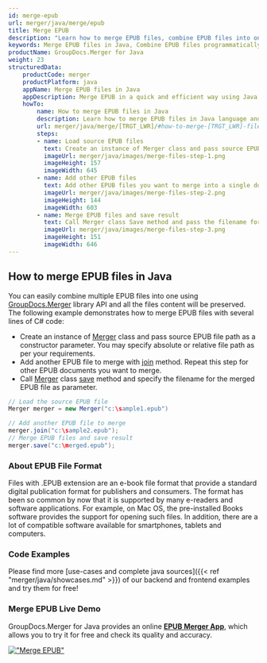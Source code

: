 ```yaml
---
id: merge-epub
url: merger/java/merge/epub
title: Merge EPUB
description: "Learn how to merge EPUB files, combine EPUB files into one file programmatically in Java language using GroupDocs.Merger for Java library."
keywords: Merge EPUB files in Java, Combine EPUB files programmatically
productName: GroupDocs.Merger for Java
weight: 23
structuredData:
    productCode: merger
    productPlatform: java
    appName: Merge EPUB files in Java
    appDescription: Merge EPUB in a quick and efficient way using Java language and GroupDocs.Merger for Java API, without the use of any third-party software like Microsoft or Open Office.
    howTo:
        name: How to merge EPUB files in Java 
        description: Learn how to merge EPUB files in Java language and GroupDocs.Merger for Java API, without the use of any third-party software like Microsoft or Open Office.
        url: merger/java/merge/[TRGT_LWR]/#how-to-merge-[TRGT_LWR]-files-in-c
        steps:
        - name: Load source EPUB files 
          text: Create an instance of Merger class and pass source EPUB file path as a constructor parameter. You may specify absolute or relative file path as per your requirements. 
          imageUrl: merger/java/images/merge-files-step-1.png
          imageHeight: 157
          imageWidth: 645
        - name: Add other EPUB files
          text: Add other EPUB files you want to merge into a single document with Join method of Merger class.
          imageUrl: merger/java/images/merge-files-step-2.png
          imageHeight: 144
          imageWidth: 603
        - name: Merge EPUB files and save result 
          text: Call Merger class Save method and pass the filename for the resultant EPUB file as parameter.
          imageUrl: merger/java/images/merge-files-step-3.png
          imageHeight: 151
          imageWidth: 646
---
```


## How to merge EPUB files in Java

You can easily combine multiple EPUB files into one using [GroupDocs.Merger](https://products.groupdocs.com/merger/java) library API and all the files content will be preserved.
The following example demonstrates how to merge EPUB files with several lines of C# code:

* Create an instance of [Merger](https://reference.groupdocs.com/merger/java/com.groupdocs.merger/Merger) class and pass source EPUB file path as a constructor parameter. You may specify absolute or relative file path as per your requirements.
* Add another EPUB file to merge with [join](https://reference.groupdocs.com/merger/java/com.groupdocs.merger/Merger#join(java.io.InputStream)) method. Repeat this step for other EPUB documents you want to merge.
* Call [Merger](https://reference.groupdocs.com/merger/java/com.groupdocs.merger/Merger) class [save](https://reference.groupdocs.com/merger/java/com.groupdocs.merger/Merger#save(java.io.OutputStream)) method and specify the filename for the merged EPUB file as parameter.

```java
// Load the source EPUB file
Merger merger = new Merger("c:\sample1.epub")

// Add another EPUB file to merge
merger.join("c:\sample2.epub");
// Merge EPUB files and save result
merger.save("c:\merged.epub");
```

### About EPUB File Format 

Files with .EPUB extension are an e-book file format that provide a standard digital publication format for publishers and consumers. The format has been so common by now that it is supported by many e-readers and software applications. For example, on Mac OS, the pre-installed Books software provides the support for opening such files. In addition, there are a lot of compatible software available for smartphones, tablets and computers.

### Code Examples

Please find more [use-cases and complete java sources]({{< ref "merger/java/showcases.md" >}}) of our backend and frontend examples and try them for free!

### Merge EPUB Live Demo 

GroupDocs.Merger for Java provides an online [**EPUB Merger App**](https://products.groupdocs.app/merger/epub), which allows you to try it for free and check its quality and accuracy.

[!["Merge EPUB"](/merger/java/images/merge/merge-epub.png)](https://products.groupdocs.app/merger/epub)